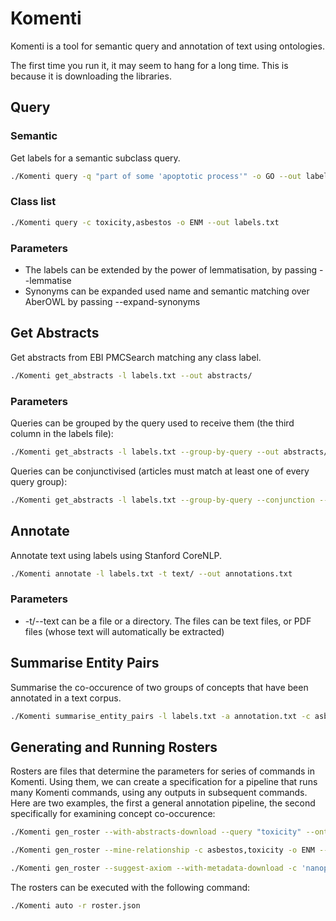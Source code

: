# Komenti

Komenti is a tool for semantic query and annotation of text using ontologies. 

The first time you run it, it may seem to hang for a long time. This is because it is downloading the libraries.

## Query

### Semantic

Get labels for a semantic subclass query.

```bash
./Komenti query -q "part of some 'apoptotic process'" -o GO --out labels.txt
```

### Class list

```bash
./Komenti query -c toxicity,asbestos -o ENM --out labels.txt
```

### Parameters

* The labels can be extended by the power of lemmatisation, by passing --lemmatise
* Synonyms can be expanded used name and semantic matching over AberOWL by passing --expand-synonyms

## Get Abstracts

Get abstracts from EBI PMCSearch matching any class label.

```bash
./Komenti get_abstracts -l labels.txt --out abstracts/
```

### Parameters

Queries can be grouped by the query used to receive them (the third column in the labels file):

```bash
./Komenti get_abstracts -l labels.txt --group-by-query --out abstracts/
```

Queries can be conjunctivised (articles must match at least one of every query group):

```bash
./Komenti get_abstracts -l labels.txt --group-by-query --conjunction --out abstracts/
```

## Annotate

Annotate text using labels using Stanford CoreNLP.

```bash
./Komenti annotate -l labels.txt -t text/ --out annotations.txt
```

### Parameters

* -t/--text can be a file or a directory. The files can be text files, or PDF files (whose text will automatically be extracted)

## Summarise Entity Pairs

Summarise the co-occurence of two groups of concepts that have been annotated in a text corpus.

```bash
./Komenti summarise_entity_pairs -l labels.txt -a annotation.txt -c asbestos,toxicity
```

## Generating and Running Rosters

Rosters are files that determine the parameters for series of commands in
Komenti. Using them, we can create a specification for a pipeline that runs many
Komenti commands, using any outputs in subsequent commands. Here are two
examples, the first a general annotation pipeline, the second specifically for
examining concept co-occurence:

```bash
./Komenti gen_roster --with-abstracts-download --query "toxicity" --ontology ENM --out roster.json
```

```bash
./Komenti gen_roster --mine-relationship -c asbestos,toxicity -o ENM --out relationship_roster.json
```

```bash
./Komenti gen_roster --suggest-axiom --with-metadata-download -c 'nanoparticle' --ontology ENM --entity nanoparticle,nanocage,nanocell,nanosphere,nanohorn,nanorod,nanotube,nanoshell,'quantum dot' --default-entity nanoparticle --quality 'chemical substance','environmental material' --default-relation has_component_part --out enm_roster.json
```

The rosters can be executed with the following command:

```bash
./Komenti auto -r roster.json
```
